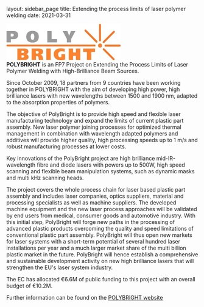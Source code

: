 layout: sidebar_page
title: Extending the process limits of laser polymer welding
date: 2021-03-31

<!--break-->
![Polybright](/images/Polybright_web.jpg)  
**POLYBRIGHT** is an FP7 Project on Extending the Process Limits of Laser Polymer Welding with High-Brilliance Beam Sources.  
  
Since October 2009, 18 partners from 9 countries have been working together in POLYBRIGHT with the aim of developing high power, high brilliance lasers with new wavelengths between 1500 and 1900 nm, adapted to the absorption properties of polymers.  
  
The objective of PolyBright is to provide high speed and flexible laser manufacturing technology and expand the limits of current plastic part assembly. New laser polymer joining processes for optimized thermal management in combination with wavelength adapted polymers and additives will provide higher quality, high processing speeds up to 1 m/s and robust manufacturing processes at lower costs.  
  
Key innovations of the PolyBright project are high brilliance mid-IR-wavelength fibre and diode lasers with powers up to 500W, high speed scanning and flexible beam manipulation systems, such as dynamic masks and multi kHz scanning heads.  
    
The project covers the whole process chain for laser based plastic part assembly and includes laser companies, optics suppliers, material and processing specialists as well as machine suppliers. The developed machine equipment and the new laser process approaches will be validated by end users from medical, consumer goods and automotive industry. 
With this initial step, PolyBright will forge new paths in the processing of advanced plastic products overcoming the quality and speed limitations of conventional plastic part assembly. PolyBright will thus open new markets for laser systems with a short-term potential of several hundred laser installations per year and a much larger market share of the multi billion plastic market in the future. PolyBright will hence establish a comprehensive and sustainable development activity on new high brilliance lasers that will strengthen the EU's laser system industry.  
  
The EC has allocated €6.6M of public funding to this project with an overall budget of €10.2M.

Further information can be found on the [POLYBRIGHT website](http://www.polybright.eu/)